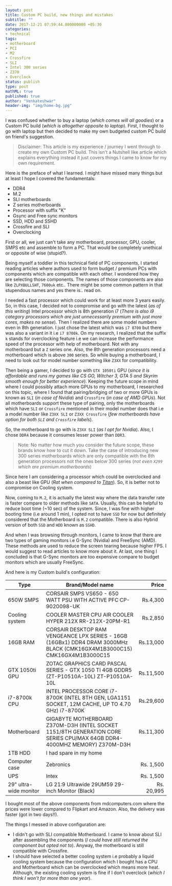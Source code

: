 ```yaml
---
layout: post
title: Custom PC build, new things and mistakes
subtitle: ""
date: 2017-12-21 07:59:44.000000000 +05:30
categories:
- technical
tags:
- motherboard
- PCI
- M2
- Crossfire
- SLI
- Intel 300 series
- Z370
- Overclock
status: publish
type: post
mathML: true
published: true
author: "Venkateshwar"
header-img: "img/home-bg.jpg"
---
```



I was confused whether to buy a laptop (_which comes will all goodies_) or a Custom PC build (_which is altogether opposite to laptop_). First, I thought to go with laptop but then decided to make my own budgeted custom PC build on friend's suggestion. 

> Disclaimer: This article is my experience / journey I went through to create my own Custom PC build. This isn't a Nutshell like article which explains everything instead it just covers things I came to know for my own requirement.

Here is the preface of what I learned. I might have missed many things but at least I hope I covered the fundamentals:

- DDR4
- M.2
- SLI motherboards
- Z series motherboards
- Processor with suffix "K"
- Gsync and Free sync monitors
- SSD, HDD and SSHD
- Crossfire and SLI
- Overclocking

First or all, we just can't take any motherboard, processor, GPU, cooler, SMPS etc and assemble to form a PC. That would be completely unethical or opposite of wise (stupid?).

Being myself a toddler in this technical field of PC components, I started reading articles where authors used to form budget / premium PCs with components which are compatible with each other. I wondered how they are selecting those components. The names of those components are also like `ZLPXBULLSHT`, `7600uk` etc.. There might be some common pattern in that stupendous names and yes there is.. read on.

I needed a fast processor which could work for at least more 3 years easily. So, in this case, I decided not to compromise and go with the latest (_as of this writing_) Intel processor which is 8th generation i7 (_There is also i9 category processors which are just unnecessarily premium with just more cores, makes no sense_). Then I realized there are some model numbers even in 8th generation. I just chose the latest which was `i7 8700` but there was also a variant in it i.e `i7 8700k`. On my research, I realized that the suffix `k` stands for overclocking feature i.e we can increase the performance speed of the processor with help of motherboard. Not with any motherboard but a `Z` series one. Also, the 8th generation processors need a motherboard which is above `300` series. So while buying a motherboard, I need to look out for model number something like `Z3XX` for compatibility. 

Then being a gamer, I decided to go with `GTX 1050ti` GPU (_since it is affordable and runs my games like CS GO, Witcher 3, GTA 5 and Skyrim smooth enough for better experience_). Keeping the future scope in mind where I could possibly attach more GPUs to my motherboard, I researched on this topic, where I found that pairing/bridging of two or more GPUs is known as `SLI` (_in case of Nvidia_) and `Crossfire` (_in case of AMD GPUs_). Not all motherboards support these type of pairing, only the motherboards which have `SLI` or `Crossfire` mentioned in their model number does that i.e a model number like `Z3XX SLI` or `Z3XX Crossfire` (_few motherboards have option for both `SLI` and `Crossfire` labels_). 

So, the motherboard to go with is `Z3XX SLI` (_as I opt for Nvidia_). Also, I chose `DDR4` because it consumes lesser power than `DDR3`. 

> Note: No matter how much you consider the future scope, these brands know how to cut it down. Take the case of introducing new 300 series motherboards which are only compatible with the 8th generation processors not the ones below 300 series (_not even `X299` which are premium motherboards_)

Since here I am considering a processor which could be overclocked and also a beast like GPU (_Rat when compared to [Titan](https://www.nvidia.com/en-us/titan/titan-v/)_). So, it is better not to compromise on Cooling system. 

Now, coming to `M.2`, it is actually the latest way where the data transfer rate is faster compare to older methods like `SATA`. Usually, this can be helpful to reduce boot time (~10 sec) of the system. Since, I was fine with higher booting time (i.e around 1 min), I opted not to have `SSD` for now but definitely considered that the Motherboard is `M.2` compatible. There is also Hybrid version of both `SSD` and `HDD` known as `SSHD`.  

And when I was browsing through monitors, I came to know that there are two types of gaming monitors i.e G-Sync (Nvidia) and FreeSync (AMD). These methods are used to reduce the screen tearing because higher FPS. I would suggest to read articles to know more about it. At last, one thing I concluded is that G-Sync monitors are too expensive compare to budget monitors which are usually FreeSync.

And here is my Custom build's configuration:

| Type | Brand/Model name | Price |
| ------ | ----- | --------: |
| 650W SMPS | CORSAIR SMPS VS650 - 650 WATT PSU WITH ACTIVE PFC	CP-9020098-UK |	Rs.4,300 |
| Cooling system | COOLER MASTER CPU AIR COOLER HYPER 212X	RR-212X-20PM-R1	|	Rs.2,850 |
| 16GB RAM | CORSAIR DESKTOP RAM VENGEANCE LPX SERIES - 16GB (16GBx1) DDR4 DRAM 3000MHz BLACK (CMK16GX4M1B3000C15)	CMK16GX4M1B3000C15	|	Rs.13,000 |
| GTX 1050ti GPU | ZOTAC GRAPHICS CARD PASCAL SERIES - GTX 1050 TI 4GB GDDR5 (ZT-P10510A-10L)	ZT-P10510A-10L |	Rs.11,500 |
| i7-8700k CPU | INTEL PROCESSOR CORE i7-8700K (INTEL 8TH GEN, LGA1151 SOCKET, 12M CACHE, UP TO 4.70 GHz)	i7-8700K	|	Rs.29,600 |
| Motherboard | GIGABYTE MOTHERBOARD Z370M-D3H (INTEL SOCKET 1151/8TH GENERATION CORE SERIES CPU/MAX 64GB DDR4-4000MHZ MEMORY)	Z370M-D3H	| Rs.11,300 |
| 1TB HDD | I had spare in my home | |
| Computer case | Zebronics | Rs. 1,500 |
| UPS | Intex | Rs. 1,500 |
| 29" ultra-wide monitor | LG 21:9 Ultrawide 29UM59 29-inch Monitor (Black) | Rs. 20,995 |

I bought most of the above components from mdcomputers.com where the prices were lower compared to Flipkart and Amazon. Also, the delivery was faster (got in two days!!).

The things I messed in above configuration are:
- I didn't go with SLI compatible Motherboard. I came to know about SLI after assembling the components (_I could have still returned the component but opted not to_). Anyway, the motherboard is still compatible with Crossfire.
- I should have selected a better cooling system i.e probably a liquid cooling system because the configuration which I bought has a CPU and Motherboard which can be overclocked which means more heat. Although, the existing cooling system is fine if I don't overclock (_which I think I won't for more than one year_).
